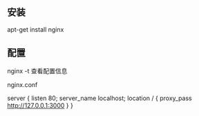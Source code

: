 <!--
 * @Author: six one six
 * @Date: 2022-12-20 13:44:21
 * @LastEditors: six one six
 * @LastEditTime: 2022-12-20 13:50:34
 * @Description: 
-->
## 安装
apt-get install nginx

## 配置
nginx -t 查看配置信息

nginx.conf

server {
  listen 80;
  server_name localhost;
  location / {
    proxy_pass http://127.0.0.1:3000
  }
}